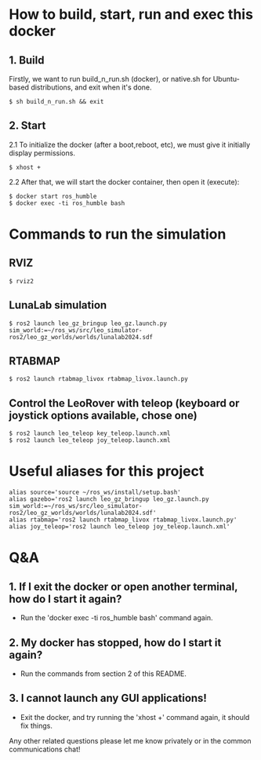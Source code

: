 # How to build, start, run and exec this docker

## 1. Build
Firstly, we want to run build_n_run.sh (docker), or native.sh for Ubuntu-based distributions, and exit when it's done.
```
$ sh build_n_run.sh && exit
```
## 2. Start
2.1 To initialize the docker (after a boot,reboot, etc), we must give it initially display permissions.
```
$ xhost +
```
2.2 After that, we will start the docker container, then open it (execute):
```
$ docker start ros_humble
$ docker exec -ti ros_humble bash
```
# Commands to run the simulation
## RVIZ
```
$ rviz2
```
## LunaLab simulation
```
$ ros2 launch leo_gz_bringup leo_gz.launch.py sim_world:=~/ros_ws/src/leo_simulator-ros2/leo_gz_worlds/worlds/lunalab2024.sdf 
```
## RTABMAP 
```
$ ros2 launch rtabmap_livox rtabmap_livox.launch.py
```
## Control the LeoRover with teleop (keyboard or joystick options available, chose one)
```
$ ros2 launch leo_teleop key_teleop.launch.xml
$ ros2 launch leo_teleop joy_teleop.launch.xml
```

# Useful aliases for this project
```
alias source='source ~/ros_ws/install/setup.bash'
alias gazebo='ros2 launch leo_gz_bringup leo_gz.launch.py sim_world:=~/ros_ws/src/leo_simulator-ros2/leo_gz_worlds/worlds/lunalab2024.sdf'
alias rtabmap='ros2 launch rtabmap_livox rtabmap_livox.launch.py'
alias joy_teleop='ros2 launch leo_teleop joy_teleop.launch.xml'
```
# Q&A
## 1. If I exit the docker or open another terminal, how do I start it again?
- Run the 'docker exec -ti ros_humble bash' command again.
## 2. My docker has stopped, how do I start it again?
- Run the commands from section 2 of this README.
## 3. I cannot launch any GUI applications!
- Exit the docker, and try running the 'xhost +' command again, it should fix things.

Any other related questions please let me know privately or in the common communications chat!
